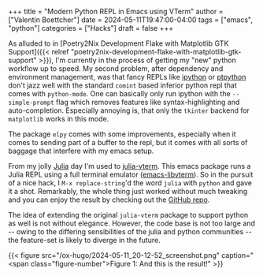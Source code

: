 +++
title = "Modern Python REPL in Emacs using VTerm"
author = ["Valentin Boettcher"]
date = 2024-05-11T19:47:00-04:00
tags = ["emacs", "python"]
categories = ["Hacks"]
draft = false
+++

As alluded to in [Poetry2Nix Development Flake with Matplotlib GTK
Support]({{< relref "poetry2nix-development-flake-with-matplotlib-gtk-support" >}}), I'm currently in the process of getting my "new" python
workflow up to speed. My second problem, after dependency and
environment management, was that fancy REPLs like [ipython](https://ipython.org/) or [ptpython](https://github.com/prompt-toolkit/ptpython.git)
don't jazz well with the standard `comint` based inferior python repl
that comes with `python-mode`. One can basically only run ipython with
the `--simple-prompt` flag which removes features like
syntax-highlighting and auto-completion. Especially annoying is, that
only the `tkinter` backend for `matplotlib` works in this mode.

The package `elpy` comes with some improvements, especially when it
comes to sending part of a buffer to the repl, but it comes with all
sorts of baggage that interfere with my emacs setup.

From my jolly [Julia](https://julialang.org/) day I'm used to [julia-vterm](https://github.com/shg/julia-vterm.el). This emacs package
runs a Julia REPL using a full terminal emulator ([emacs-libvterm](https://github.com/akermu/emacs-libvterm)). So
in the pursuit of a nice hack, I `M-x replace-string`'d the word `julia`
with `python` and gave it a shot. Remarkably, the whole thing just
worked without much tweaking and you can enjoy the result by checking
out the [GitHub repo](https://github.com/vale981/python-vterm.el).

The idea of extending the original `julia-vterm` package to support
python as well is not without elegance. However, the code base is not
too large and -- owing to the differing sensibilities of the julia and
python communities -- the feature-set is likely to diverge in the
future.

{{< figure src="/ox-hugo/2024-05-11_20-12-52_screenshot.png" caption="<span class=\"figure-number\">Figure 1: </span>And this is the result!" >}}
